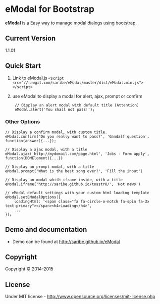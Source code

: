 # eModal for Bootstrap
**eModal** is a Easy way to manage modal dialogs using bootstrap.


## Current Version
1.1.01

## Quick Start

1. Link to eModal.js `<script src="//rawgit.com/saribe/eModal/master/dist/eModal.min.js"></script>`
2. use eModal to display a modal for alert, ajax, prompt or confirm

		// Display an alert modal with default title (Attention)
		eModal.alert('You shall not pass!');

### Other Options
	// Display a confirm modal, with custom title.
	eModal.confirm('Do you really want to pass?', 'Gandalf question', function(answer){...});
	
	// Display a ajax modal, with a title
	eModal.ajax('http://mydomail.com/page.html', 'Jobs - Form apply', function(DOMElement){...})
	
	// Display an prompt modal, with a title
	eModal.prompt('What is the best song ever?', 'Fill the input')
	
	// Display an modal whith iframe inside, with a title
	eModal.iframe('http://saribe.github.io/toastr8/', 'Hot news')
			
	// eModal default settings with your custom html loading template
	eModal.setEModalOptions({ 
        loadingHtml: '<span class="fa fa-circle-o-notch fa-spin fa-3x text-primary"></span><h4>Loading</h4>',
        ...
    });

## Demo and documentation
- Demo can be found at http://saribe.github.io/eModal

## Copyright
Copyright © 2014-2015 

## License
Under MIT license - http://www.opensource.org/licenses/mit-license.php
